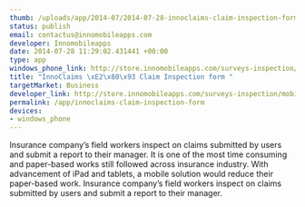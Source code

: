 ```yaml
--- 
thumb: /uploads/app/2014-07/2014-07-28-innoclaims-claim-inspection-form.png
status: publish
email: contactus@innomobileapps.com
developer: Innomobileapps
date: 2014-07-28 11:29:02.431441 +00:00
type: app
windows_phone_link: http://store.innomobileapps.com/surveys-inspection/mobile-inspection-app-forms
title: "InnoClaims \xE2\x80\x93 Claim Inspection form "
targetMarket: Business
developer_link: http://store.innomobileapps.com/surveys-inspection/mobile-inspection-app-forms
permalink: /app/innoclaims-claim-inspection-form
devices: 
- windows_phone
---
```


Insurance company’s field workers inspect on claims submitted by users and submit a report to their manager. It is one of the most time consuming and paper-based works still followed across insurance industry. With advancement of iPad and tablets, a mobile solution would reduce their paper-based work. Insurance company’s field workers inspect on claims submitted by users and submit a report to their manager. 
